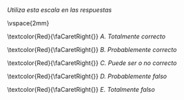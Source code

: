 
*Utiliza esta escala en las respuestas* 

\vspace{2mm}

\textcolor{Red}{\faCaretRight{}} *A. Totalmente correcto*

\textcolor{Red}{\faCaretRight{}} *B. Probablemente correcto*

\textcolor{Red}{\faCaretRight{}} *C. Puede ser o no correcto*

\textcolor{Red}{\faCaretRight{}} *D. Probablemente falso*

\textcolor{Red}{\faCaretRight{}} *E. Totalmente falso*

